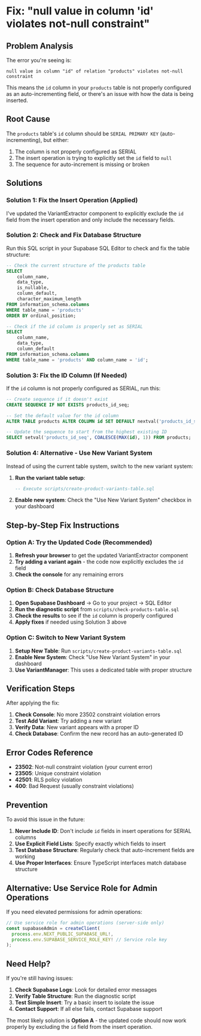 # Fix: "null value in column 'id' violates not-null constraint"

## Problem Analysis

The error you're seeing is:
```
null value in column "id" of relation "products" violates not-null constraint
```

This means the `id` column in your `products` table is not properly configured as an auto-incrementing field, or there's an issue with how the data is being inserted.

## Root Cause

The `products` table's `id` column should be `SERIAL PRIMARY KEY` (auto-incrementing), but either:
1. The column is not properly configured as SERIAL
2. The insert operation is trying to explicitly set the `id` field to `null`
3. The sequence for auto-increment is missing or broken

## Solutions

### Solution 1: Fix the Insert Operation (Applied)

I've updated the VariantExtractor component to explicitly exclude the `id` field from the insert operation and only include the necessary fields.

### Solution 2: Check and Fix Database Structure

Run this SQL script in your Supabase SQL Editor to check and fix the table structure:

```sql
-- Check the current structure of the products table
SELECT 
    column_name, 
    data_type, 
    is_nullable, 
    column_default,
    character_maximum_length
FROM information_schema.columns 
WHERE table_name = 'products' 
ORDER BY ordinal_position;

-- Check if the id column is properly set as SERIAL
SELECT 
    column_name,
    data_type,
    column_default
FROM information_schema.columns 
WHERE table_name = 'products' AND column_name = 'id';
```

### Solution 3: Fix the ID Column (If Needed)

If the `id` column is not properly configured as SERIAL, run this:

```sql
-- Create sequence if it doesn't exist
CREATE SEQUENCE IF NOT EXISTS products_id_seq;

-- Set the default value for the id column
ALTER TABLE products ALTER COLUMN id SET DEFAULT nextval('products_id_seq');

-- Update the sequence to start from the highest existing ID
SELECT setval('products_id_seq', COALESCE(MAX(id), 1)) FROM products;
```

### Solution 4: Alternative - Use New Variant System

Instead of using the current table system, switch to the new variant system:

1. **Run the variant table setup**:
   ```sql
   -- Execute scripts/create-product-variants-table.sql
   ```

2. **Enable new system**: Check the "Use New Variant System" checkbox in your dashboard

## Step-by-Step Fix Instructions

### Option A: Try the Updated Code (Recommended)

1. **Refresh your browser** to get the updated VariantExtractor component
2. **Try adding a variant again** - the code now explicitly excludes the `id` field
3. **Check the console** for any remaining errors

### Option B: Check Database Structure

1. **Open Supabase Dashboard** → Go to your project → SQL Editor
2. **Run the diagnostic script** from `scripts/check-products-table.sql`
3. **Check the results** to see if the `id` column is properly configured
4. **Apply fixes** if needed using Solution 3 above

### Option C: Switch to New Variant System

1. **Setup New Table**: Run `scripts/create-product-variants-table.sql`
2. **Enable New System**: Check "Use New Variant System" in your dashboard
3. **Use VariantManager**: This uses a dedicated table with proper structure

## Verification Steps

After applying the fix:

1. **Check Console**: No more 23502 constraint violation errors
2. **Test Add Variant**: Try adding a new variant
3. **Verify Data**: New variant appears with a proper ID
4. **Check Database**: Confirm the new record has an auto-generated ID

## Error Codes Reference

- **23502**: Not-null constraint violation (your current error)
- **23505**: Unique constraint violation
- **42501**: RLS policy violation
- **400**: Bad Request (usually constraint violations)

## Prevention

To avoid this issue in the future:

1. **Never Include ID**: Don't include `id` fields in insert operations for SERIAL columns
2. **Use Explicit Field Lists**: Specify exactly which fields to insert
3. **Test Database Structure**: Regularly check that auto-increment fields are working
4. **Use Proper Interfaces**: Ensure TypeScript interfaces match database structure

## Alternative: Use Service Role for Admin Operations

If you need elevated permissions for admin operations:

```typescript
// Use service role for admin operations (server-side only)
const supabaseAdmin = createClient(
  process.env.NEXT_PUBLIC_SUPABASE_URL!,
  process.env.SUPABASE_SERVICE_ROLE_KEY! // Service role key
);
```

## Need Help?

If you're still having issues:

1. **Check Supabase Logs**: Look for detailed error messages
2. **Verify Table Structure**: Run the diagnostic script
3. **Test Simple Insert**: Try a basic insert to isolate the issue
4. **Contact Support**: If all else fails, contact Supabase support

The most likely solution is **Option A** - the updated code should now work properly by excluding the `id` field from the insert operation.
